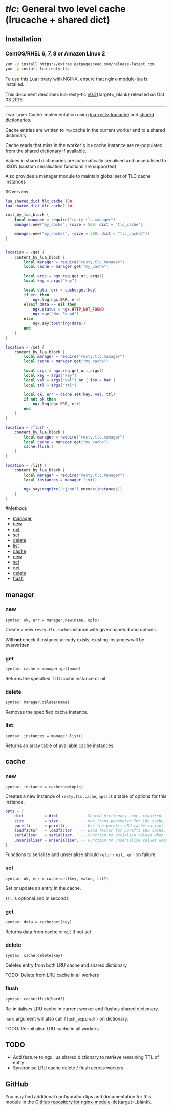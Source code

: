 # *tlc*: General two level cache (lrucache + shared dict)


## Installation

### CentOS/RHEL 6, 7, 8 or Amazon Linux 2

```bash
yum -y install https://extras.getpagespeed.com/release-latest.rpm
yum -y install lua-resty-tlc
```


To use this Lua library with NGINX, ensure that [nginx-module-lua](modules/lua.md) is installed.

This document describes lua-resty-tlc [v0.2](https://github.com/hamishforbes/lua-resty-tlc/releases/tag/v0.02){target=_blank} 
released on Oct 03 2016.
    
<hr />

Two Layer Cache implementation using [lua-resty-lrucache](https://github.com/openresty/lua-resty-lrucache) and [shared dictionaries](https://github.com/openresty/lua-nginx-module#ngxshareddict).

Cache entries are written to lru-cache in the current worker and to a shared dictionary.

Cache reads that miss in the worker's lru-cache instance are re-populated from the shared dictionary if available.

Values in shared dictionaries are automatically serialised and unserialised to JSON (custom serialisation functions are supported)

Also provides a manager module to maintain global set of TLC cache instances

#Overview

```lua
lua_shared_dict tlc_cache 10m;
lua_shared_dict tlc_cache2 1m;

init_by_lua_block {
    local manager = require("resty.tlc.manager")
    manager.new("my_cache", {size = 500, dict = "tlc_cache"})

    manager.new("my_cache2", {size = 500, dict = "tlc_cache2"})
}


location = /get {
    content_by_lua_block {
        local manager = require("resty.tlc.manager")
        local cache = manager.get("my_cache")

        local args = ngx.req.get_uri_args()
        local key = args["key"]

        local data, err = cache:get(key)
        if err then
            ngx.log(ngx.ERR, err)
        elseif data == nil then
            ngx.status = ngx.HTTP_NOT_FOUND
            ngx.say("Not Found")
        else
            ngx.say(tostring(data))
        end
    }
}

location = /set {
    content_by_lua_block {
        local manager = require("resty.tlc.manager")
        local cache = manager.get("my_cache")

        local args = ngx.req.get_uri_args()
        local key = args["key"]
        local val = args["val"] or { foo = bar }
        local ttl = args["ttl"]

        local ok, err = cache:set(key, val, ttl)
        if not ok then
            ngx.log(ngx.ERR, err)
        end
    }
}

location = /flush {
    content_by_lua_block {
        local manager = require("resty.tlc.manager")
        local cache = manager.get("my_cache")
        cache:flush()
    }
}

location = /list {
    content_by_lua_block {
        local manager = require("resty.tlc.manager")
        local instances = manager.list()

        ngx.say(require("cjson").encode(instances))
    }
}


```

#Methods

* [manager](#manager)
 * [new](#new)
 * [get](#get)
 * [set](#set)
 * [delete](#delete)
 * [list](#list)
* [cache](#cache)
 * [new](#new-1)
 * [set](#set-1)
 * [get](#get-1)
 * [delete](#delete-1)
 * [flush](#flush)

## manager

### new
`syntax: ok, err = manager.new(name, opts)`

Create a new `resty.tlc.cache` instance with given name/id and options.

Will **not** check if instance already exists, existing instances will be overwritten

### get
`syntax: cache = manager.get(name)`

Returns the specified TLC cache instance or nil

### delete
`syntax: manager.delete(name)`

Removes the specified cache instance.

### list
`syntax: instances = manager.list()`

Returns an array table of available cache instances

## cache

### new
`syntax: instance = cache:new(opts)`

Creates a new instance of `resty.tlc.cache`, `opts` is a table of options for this instance.

```lua
opts = {
    dict         = dict,         -- Shared dictionary name, required
    size         = size,         -- max_items parameter for LRU cache, optional, default 200
    pureffi      = pureffi,      -- Use the pureffi LRU cache variant, optional, default false
    loadfactor   = loadfactor,   -- Load factor for pureffi LRU cache, optional
    serialiser   = serialiser,   -- Function to serialise values when saving to shared dictionary, optional, defaults to pcall'd cjson encode
    unserialiser = unserialiser, -- Function to unserialise values when saving to shared dictionary, optional, defaults to pcall'd cjson decode
}
```

Functions to serialise and unserialise should `return nil, err` on failure.

### set
`syntax: ok, err = cache:set(key, value, ttl?)`

Set or update an entry in the cache.

`ttl` is optional and in seconds


### get
`syntax: data = cache:get(key)`

Returns data from cache or `nil` if not set


### delete
`syntax: cache:delete(key)`

Deletes entry from both LRU cache and shared dictionary

TODO: Delete from LRU cache in all workers

### flush
`syntax: cache:flush(hard?)`

Re-initialises LRU cache in current worker and flushes shared dictionary.

`hard` argument will also call `flush_expired()` on dictionary.

TODO: Re-initialise LRU cache in all workers


## TODO

* Add feature to ngx_lua shared dictionary to retrieve remaining TTL of entry
* Syncronise LRU cache delete / flush across workers

## GitHub

You may find additional configuration tips and documentation for this module in the [GitHub repository for 
nginx-module-tlc](https://github.com/hamishforbes/lua-resty-tlc){target=_blank}.